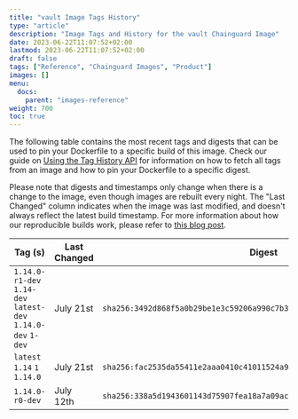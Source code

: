 ```yaml
---
title: "vault Image Tags History"
type: "article"
description: "Image Tags and History for the vault Chainguard Image"
date: 2023-06-22T11:07:52+02:00
lastmod: 2023-06-22T11:07:52+02:00
draft: false
tags: ["Reference", "Chainguard Images", "Product"]
images: []
menu:
  docs:
    parent: "images-reference"
weight: 700
toc: true
---
```


The following table contains the most recent tags and digests that can be used to pin your Dockerfile to a specific build of this image. Check our guide on [Using the Tag History API](/chainguard/chainguard-images/using-the-tag-history-api/) for information on how to fetch all tags from an image and how to pin your Dockerfile to a specific digest.

Please note that digests and timestamps only change when there is a change to the image, even though images are rebuilt every night. The "Last Changed" column indicates when the image was last modified, and doesn't always reflect the latest build timestamp. For more information about how our reproducible builds work, please refer to [this blog post](https://www.chainguard.dev/unchained/reproducing-chainguards-reproducible-image-builds).

| Tag (s)                                                       | Last Changed | Digest                                                                    |
|---------------------------------------------------------------|--------------|---------------------------------------------------------------------------|
|  `1.14.0-r1-dev` `1.14-dev` `latest-dev` `1.14.0-dev` `1-dev` | July 21st    | `sha256:3492d868f5a0b29be1e3c59206a990c7b37a816257d7e1c3b0bb54a09b8737b6` |
|  `latest` `1.14` `1` `1.14.0`                                 | July 21st    | `sha256:fac2535da55411e2aaa0410c41011524a9f7009d69ce5b2c01ef29f5b0460446` |
|  `1.14.0-r0-dev`                                              | July 12th    | `sha256:338a5d1943601143d75907fea18a7a09acb643d12db6154544958a7a1b29f387` |
